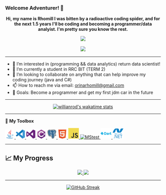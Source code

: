 ### Welcome Adventurer! 👋
<p align = "center"><b>
Hi, my name is Rhomill I was bitten by a radioactive coding spider, and for the next 1.5 years I'll be coding and becoming a programmer/data analyist. I'm pretty sure you know the rest.
</b></p>

<p align = "center">
  <img src = "https://user-images.githubusercontent.com/94935792/150013615-85180a25-095e-41bb-9036-6000e237bcbc.gif"/> 
</p>

<p align = "center">
  <img src ="https://spotify-recently-played-readme.vercel.app/api?user=12173863288&count=1"/>
</p>
 
---

- 👀 I’m interested in (programming && data analytics) return data scientist!
- 🌱 I’m currently a student in RRC BIT (TERM 2) 
- 💞️ I’m looking to collaborate on anything that can help improve my coding journey (java and C#)
- 📫 How to reach me via email: orinarhomill@gmail.com
- 💭 Goals: Become a programmer and get my first jdm car in the future


---

<div align="center">

[![willianrod's wakatime stats](https://github-readme-stats.vercel.app/api/wakatime?username=@DevRomu)](https://github.com/anuraghazra/github-readme-stats)

</div>

---

🧰 <b> My Toolbox </b>

<p float = "left">
<a href = "https://www.java.com/en/"/> 
<img src="https://github.com/devicons/devicon/blob/master/icons/java/java-original.svg" 
           alt="Java Logo" width="30" height="30"/>
</a>  
<a href = "https://code.visualstudio.com/"/> 
<img src= "https://github.com/devicons/devicon/blob/master/icons/vscode/vscode-original.svg" 
           alt="VS Code" width="30" height="30"/>
</a>
<a href = "https://visualstudio.microsoft.com//"/> 
<img src= "https://github.com/devicons/devicon/blob/master/icons/visualstudio/visualstudio-plain.svg" 
           alt="VS Studio" width="30" height="30"/>
</a>  
<a href = "https://docs.microsoft.com/en-us/dotnet/csharp/"/> 
<img src= "https://github.com/devicons/devicon/blob/master/icons/csharp/csharp-original.svg" 
           alt="C#" width="30" height="30"/>
</a>
<a href = "https://www.postgresql.org"/> 
<img src= "https://github.com/devicons/devicon/blob/master/icons/postgresql/postgresql-original.svg" 
           alt="postgresql" width="30" height="30"/>
</a>
<a href = "https://developer.mozilla.org/en-US/docs/Glossary/HTML5"> 
<img src= "https://github.com/devicons/devicon/blob/master/icons/html5/html5-original.svg" 
           alt="html5" width="30" height="30"/>
</a>

</a>
<a href = "https://www.javascript.com/">
<img src= "https://github.com/devicons/devicon/blob/master/icons/javascript/javascript-original.svg" 
           alt="js" width="35" height="35"/>
</a>

<a href = "https://docs.microsoft.com/en-us/dotnet/core/testing/unit-testing-with-mstest">
<img src= "https://cdn.discordapp.com/attachments/927948937950801970/939315493985222676/MSTest.png" 
           alt="MStest" width="35" height="35"/>
</a>
<a href = "https://dart.dev/">
<img src= "https://github.com/devicons/devicon/blob/master/icons/dart/dart-plain-wordmark.svg" 
           alt="Dart" width="35" height="35"/>
</a>
<a href = "https://dotnet.microsoft.com/en-us/">
<img src= "https://github.com/devicons/devicon/blob/master/icons/dot-net/dot-net-plain-wordmark.svg" 
           alt=".net" width="35" height="35"/>
</a>

</p>

---

## &#x1f4c8; My Progress


<div align="center">
  <a href="https://github.com/DevRomu">
  <img height="140em" src="https://github-readme-stats.vercel.app/api?username=DevRomu&show_icons=true&theme=tokyonight&include_all_commits=true&count_private=true"/>
  <img height="135em" src="https://github-readme-stats.vercel.app/api/top-langs/?username=DevRomu&layout=compact&langs_count=7&theme=tokyonight"/>
</div>
  
---
<div align="center">
  
 [![GitHub Streak](https://github-readme-streak-stats.herokuapp.com?user=DevRomu&theme=tokyonight_duo&hide_border=true&date_format=%5BY%20%5DM%20j)](https://git.io/streak-stats)
  
</div>
  
  
